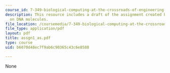 ```yaml
---
course_id: 7-349-biological-computing-at-the-crossroads-of-engineering-and-science-spring-2005
description: This resource includes a draft of the assignment created by the student
  on DNA molecules.
file_location: /coursemedia/7-349-biological-computing-at-the-crossroads-of-engineering-and-science-spring-2005/b6070d48ec7f9ab6c90365c43c6e8588_assgn1_as.pdf
file_type: application/pdf
layout: pdf
title: assgn1_as.pdf
type: course
uid: b6070d48ec7f9ab6c90365c43c6e8588

---
```

None